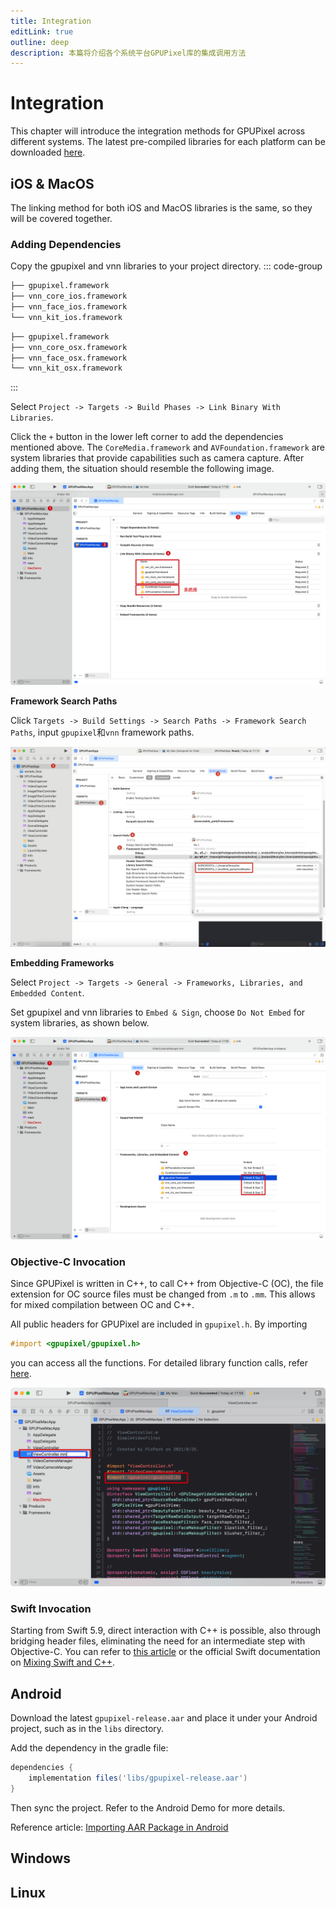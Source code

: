 ```yaml
---
title: Integration
editLink: true
outline: deep
description: 本篇将介绍各个系统平台GPUPixel库的集成调用方法
---
```

<Badge type="tip" text="Version: 1.2.5" />

# Integration

This chapter will introduce the integration methods for GPUPixel across different systems. The latest pre-compiled libraries for each platform can be downloaded [here](https://github.com/pixpark/gpupixel/releases/latest).

## iOS & MacOS

The linking method for both iOS and MacOS libraries is the same, so they will be covered together.

### Adding Dependencies

Copy the gpupixel and vnn libraries to your project directory.
::: code-group
```bash [iOS]
├── gpupixel.framework
├── vnn_core_ios.framework
├── vnn_face_ios.framework
└── vnn_kit_ios.framework
```
```bash [MacOS]
├── gpupixel.framework
├── vnn_core_osx.framework
├── vnn_face_osx.framework
└── vnn_kit_osx.framework
```
:::

Select `Project -> Targets -> Build Phases -> Link Binary With Libraries`.

Click the `+` button in the lower left corner to add the dependencies mentioned above. The `CoreMedia.framework` and `AVFoundation.framework` are system libraries that provide capabilities such as camera capture. After adding them, the situation should resemble the following image.

![](../../image/mac-project-setting.png)

**Framework Search Paths**

Click `Targets -> Build Settings -> Search Paths -> Framework Search Paths`, input `gpupixel`和`vnn` framework paths.

![](../../image/xcode-libs-path.png)

**Embedding Frameworks**

Select `Project -> Targets -> General -> Frameworks, Libraries, and Embedded Content`.

Set gpupixel and vnn libraries to `Embed & Sign`, choose `Do Not Embed` for system libraries, as shown below.

![](../../image/mac-project-general.png)

### Objective-C Invocation

Since GPUPixel is written in C++, to call C++ from Objective-C (OC), the file extension for OC source files must be changed from `.m` to `.mm`. This allows for mixed compilation between OC and C++.

All public headers for GPUPixel are included in `gpupixel.h`. By importing 

```objective-c
#import <gpupixel/gpupixel.h>
```

you can access all the functions. For detailed library function calls, refer [here](#).

![](../../image/oc-to-oc++.png)

### Swift Invocation
Starting from Swift 5.9, direct interaction with C++ is possible, also through bridging header files, eliminating the need for an intermediate step with Objective-C. You can refer to [this article](https://cloud.tencent.com/developer/article/2312347) or the official Swift documentation on [Mixing Swift and C++](https://www.swift.org/documentation/cxx-interop/#calling-c-functions).

## Android

Download the latest `gpupixel-release.aar` and place it under your Android project, such as in the `libs` directory.

Add the dependency in the gradle file:

```gradle
dependencies {
    implementation files('libs/gpupixel-release.aar')
}
```
Then sync the project. Refer to the Android Demo for more details.

Reference article: 
[Importing AAR Package in Android](https://juejin.cn/post/7226600031569510459)

## Windows
  
## Linux
